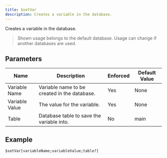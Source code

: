 ```yaml
---
title: $setVar
description: Creates a variable in the database.
---
```


Creates a variable in the database.
> Shown usage belongs to the default database.
> Usage can change if another databases are used.
## Parameters
|      Name      |                 Description                  | Enforced | Default Value |
|----------------|----------------------------------------------|----------|---------------|
| Variable Name  | Variable name to be created in the database. | Yes      | None          |
| Variable Value | The value for the variable.                  | Yes      | None          |
| Table          | Database table to save the variable into.    | No       | main          |
## Example
```
$setVar[variableName;variableValue;table?]
```